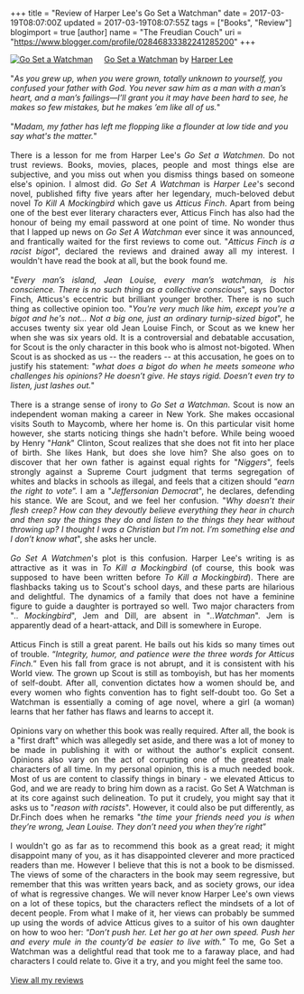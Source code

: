 +++
title = "Review of Harper Lee's Go Set a Watchman"
date = 2017-03-19T08:07:00Z
updated = 2017-03-19T08:07:55Z
tags = ["Books", "Review"]
blogimport = true 
[author]
	name = "The Freudian Couch"
	uri = "https://www.blogger.com/profile/02846833382241285200"
+++

<div dir="ltr" style="text-align: left;" trbidi="on">
<a href="https://www.goodreads.com/book/show/24831147-go-set-a-watchman" style="float: left; padding-right: 20px;"><img alt="Go Set a Watchman" border="0" src="https://images.gr-assets.com/books/1427322631m/24831147.jpg" /></a><a href="https://www.goodreads.com/book/show/24831147-go-set-a-watchman">Go Set a Watchman</a> by <a href="https://www.goodreads.com/author/show/1825.Harper_Lee">Harper Lee</a><br />
<br />
"<i>As you grew up, when you were grown, totally unknown to yourself, you confused your father with God. You never saw him as a man with a man’s heart, and a man’s failings—I’ll grant you it may have been hard to see, he makes so few mistakes, but he makes ’em like all of us.</i>"<br />
<div>
<div>
<br />
"<i>Madam, my father has left me flopping like a flounder at low tide and you say what's the matter.</i>"</div>
<div>
<br />
<div style="text-align: justify;">
There is a lesson for me from Harper Lee's <i>Go Set a Watchmen</i>. Do not trust reviews. Books, movies, places, people and most things else are subjective, and you miss out when you dismiss things based on someone else's opinion. I almost did. <i>Go Set A Watchman</i> is <i>Harper Lee</i>'s second novel, published fifty five years after her legendary, much-beloved debut novel <i>To Kill A Mockingbird</i> which gave us <i>Atticus Finch</i>. Apart from being one of the best ever literary characters ever, Atticus Finch has also had the honour of being my email password at one point of time. No wonder thus that I lapped up news on <i>Go Set A Watchman</i> ever since it was announced, and frantically waited for the first reviews to come out. "<i>Atticus Finch is a racist bigot</i>", declared the reviews and drained away all my interest. I wouldn't have read the book at all, but the book found me.</div>
</div>
<div>
<div style="text-align: justify;">
<br /></div>
<div style="text-align: justify;">
"<i>Every man’s island, Jean Louise, every man’s watchman, is his conscience. There is no such thing as a collective conscious</i>", says Doctor Finch, Atticus's eccentric but brilliant younger brother. There is no such thing as collective opinion too. "<i>You're very much like him, except you're a bigot and he's not… Not a big one, just an ordinary turnip-sized bigot</i>", he accuses twenty six year old Jean Louise Finch, or Scout as we knew her when she was six years old. It is a controversial and debatable accusation, for Scout is the only character in this book who is almost not-bigoted. When Scout is as shocked as us -- the readers -- at this accusation, he goes on to justify his statement: "<i>what does a bigot do when he meets someone who challenges his opinions? He doesn’t give. He stays rigid. Doesn’t even try to listen, just lashes out.</i>"</div>
</div>
<div>
<div style="text-align: justify;">
<br /></div>
<div style="text-align: justify;">
There is a strange sense of irony to <i>Go Set a Watchman</i>. Scout is now an independent woman making a career in New York. She makes occasional visits South to Maycomb, where her home is. On this particular visit home however, she starts noticing things she hadn't before. While being wooed by Henry "<i>Hank</i>" Clinton, Scout realizes that she does not fit into her place of birth. She likes Hank, but does she love him? She also goes on to discover that her own father is against equal rights for "<i>Niggers</i>", feels strongly against a Supreme Court judgment that terms segregation of whites and blacks in schools as illegal, and feels that a citizen should “<i>earn the right to vote</i>”. I am a "<i>Jeffersonian Democrat</i>", he declares, defending his stance. We are Scout, and we feel her confusion. "<i>Why doesn’t their flesh creep? How can they devoutly believe everything they hear in church and then say the things they do and listen to the things they hear without throwing up? I thought I was a Christian but I’m not. I’m something else and I don’t know what</i>", she asks her uncle.</div>
<div style="text-align: justify;">
<br /></div>
</div>
<div>
<div style="text-align: justify;">
<i>Go Set A Watchmen</i>'s plot is this confusion. Harper Lee's writing is as attractive as it was in <i>To Kill a Mockingbird</i> (of course, this book was supposed to have been written before <i>To Kill a Mockingbird</i>). There are flashbacks taking us to Scout's school days, and these parts are hilarious and delightful. The dynamics of a family that does not have a feminine figure to guide a daughter is portrayed so well. Two major characters from "<i>.. Mockingbird</i>", Jem and Dill, are absent in "<i>..Watchman</i>". Jem is apparently dead of a heart-attack, and Dill is somewhere in Europe.</div>
</div>
<div>
<div style="text-align: justify;">
<br /></div>
<div style="text-align: justify;">
Atticus Finch is still a great parent. He bails out his kids so many times out of trouble. “<i>Integrity, humor, and patience were the three words for Atticus Finch.</i>” Even his fall from grace is not abrupt, and it is consistent with his World view. The grown up Scout is still as tomboyish, but has her moments of self-doubt. After all, convention dictates how a women should be, and every women who fights convention has to fight self-doubt too. Go Set a Watchman is essentially a coming of age novel, where a girl (a woman) learns that her father has flaws and learns to accept it.</div>
</div>
<div>
<div style="text-align: justify;">
<br /></div>
<div style="text-align: justify;">
Opinions vary on whether this book was really required. After all, the book is a "first draft" which was allegedly set aside, and there was a lot of money to be made in publishing it with or without the author's explicit consent. Opinions also vary on the act of corrupting one of the greatest male characters of all time. In my personal opinion, this is a much needed book. Most of us are content to classify things in binary - we elevated Atticus to God, and we are ready to bring him down as a racist. Go Set A Watchman is at its core against such delineation. To put it crudely, you might say that it asks us to "<i>reason with racists</i>". However, it could also be put differently, as Dr.Finch does when he remarks "<i>the time your friends need you is when they’re wrong, Jean Louise. They don’t need you when they’re right</i>”</div>
</div>
<div>
<div style="text-align: justify;">
<br /></div>
<div style="text-align: justify;">
I wouldn't go as far as to recommend this book as a great read; it might disappoint many of you, as it has disappointed cleverer and more practiced readers than me. However I believe that this is not a book to be dismissed. The views of some of the characters in the book may seem regressive, but remember that this was written years back, and as society grows, our idea of what is regressive changes. We will never know Harper Lee's own views on a lot of these topics, but the characters reflect the mindsets of a lot of decent people. From what I make of it, her views can probably be summed up using the words of advice Atticus gives to a suitor of his own daughter on how to woo her: “<i>Don’t push her. Let her go at her own speed. Push her and every mule in the county’d be easier to live with.</i>” To me, Go Set a Watchman was a delightful read that took me to a faraway place, and had characters I could relate to. Give it a try, and you might feel the same too.</div>
</div>
</div>
<br />
<a href="https://www.goodreads.com/review/list/4391307-adarsh">View all my reviews</a>
</div>

